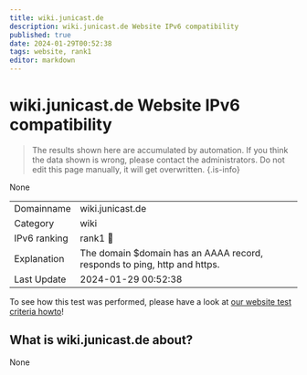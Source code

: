 ```yaml
---
title: wiki.junicast.de
description: wiki.junicast.de Website IPv6 compatibility
published: true
date: 2024-01-29T00:52:38
tags: website, rank1
editor: markdown
---
```


# wiki.junicast.de Website IPv6 compatibility

> The results shown here are accumulated by automation. If you think the data shown is wrong, please contact the administrators. 
> Do not edit this page manually, it will get overwritten.
{.is-info}

None


|   |   |
| - | - |
| Domainname | wiki.junicast.de
| Category | wiki |
| IPv6 ranking | rank1 :1st_place_medal: |
| Explanation | The domain $domain has an AAAA record, responds to ping, http and https. |
| Last Update | 2024-01-29 00:52:38 |

To see how this test was performed, please have a look at [our website test criteria howto](/howto/testcriteria/website)!


## What is wiki.junicast.de about?
None
